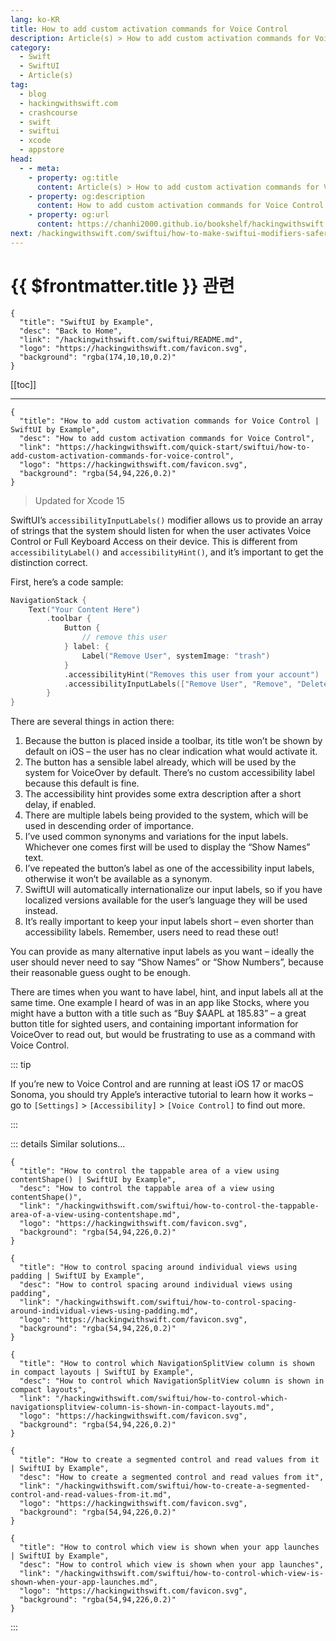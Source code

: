 ```yaml
---
lang: ko-KR
title: How to add custom activation commands for Voice Control
description: Article(s) > How to add custom activation commands for Voice Control
category:
  - Swift
  - SwiftUI
  - Article(s)
tag: 
  - blog
  - hackingwithswift.com
  - crashcourse
  - swift
  - swiftui
  - xcode
  - appstore
head:
  - - meta:
    - property: og:title
      content: Article(s) > How to add custom activation commands for Voice Control
    - property: og:description
      content: How to add custom activation commands for Voice Control
    - property: og:url
      content: https://chanhi2000.github.io/bookshelf/hackingwithswift.com/swiftui/how-to-add-custom-activation-commands-for-voice-control.html
next: /hackingwithswift.com/swiftui/how-to-make-swiftui-modifiers-safer-to-use-with-warn-unqualified-access.md
---
```


# {{ $frontmatter.title }} 관련

```component VPCard
{
  "title": "SwiftUI by Example",
  "desc": "Back to Home",
  "link": "/hackingwithswift.com/swiftui/README.md",
  "logo": "https://hackingwithswift.com/favicon.svg",
  "background": "rgba(174,10,10,0.2)"
}
```

[[toc]]

---

```component VPCard
{
  "title": "How to add custom activation commands for Voice Control | SwiftUI by Example",
  "desc": "How to add custom activation commands for Voice Control",
  "link": "https://hackingwithswift.com/quick-start/swiftui/how-to-add-custom-activation-commands-for-voice-control",
  "logo": "https://hackingwithswift.com/favicon.svg",
  "background": "rgba(54,94,226,0.2)"
}
```

> Updated for Xcode 15

SwiftUI’s `accessibilityInputLabels()` modifier allows us to provide an array of strings that the system should listen for when the user activates Voice Control or Full Keyboard Access on their device. This is different from `accessibilityLabel()` and `accessibilityHint()`, and it’s important to get the distinction correct.

First, here’s a code sample:

```swift
NavigationStack {
    Text("Your Content Here")
        .toolbar {
            Button {
                // remove this user
            } label: {
                Label("Remove User", systemImage: "trash")
            }
            .accessibilityHint("Removes this user from your account")
            .accessibilityInputLabels(["Remove User", "Remove", "Delete User", "Delete"])
        }
}
```

There are several things in action there:

1. Because the button is placed inside a toolbar, its title won’t be shown by default on iOS – the user has no clear indication what would activate it.
2. The button has a sensible label already, which will be used by the system for VoiceOver by default. There’s no custom accessibility label because this default is fine.
3. The accessibility hint provides some extra description after a short delay, if enabled.
4. There are multiple labels being provided to the system, which will be used in descending order of importance.
5. I’ve used common synonyms and variations for the input labels. Whichever one comes first will be used to display the “Show Names” text.
6. I’ve repeated the button’s label as one of the accessibility input labels, otherwise it won’t be available as a synonym.
7. SwiftUI will automatically internationalize our input labels, so if you have localized versions available for the user’s language they will be used instead.
8. It’s really important to keep your input labels short – even shorter than accessibility labels. Remember, users need to read these out!

You can provide as many alternative input labels as you want – ideally the user should never need to say “Show Names” or “Show Numbers”, because their reasonable guess ought to be enough.

There are times when you want to have label, hint, and input labels all at the same time. One example I heard of was in an app like Stocks, where you might have a button with a title such as “Buy $AAPL at 185.83” – a great button title for sighted users, and containing important information for VoiceOver to read out, but would be frustrating to use as a command with Voice Control.

::: tip

If you’re new to Voice Control and are running at least iOS 17 or macOS Sonoma, you should try Apple’s interactive tutorial to learn how it works – go to <FontIcon icon="iconfont icon-select"/>`[Settings]` > `[Accessibility]` > `[Voice Control]` to find out more.

:::

::: details Similar solutions…

```component VPCard
{
  "title": "How to control the tappable area of a view using contentShape() | SwiftUI by Example",
  "desc": "How to control the tappable area of a view using contentShape()",
  "link": "/hackingwithswift.com/swiftui/how-to-control-the-tappable-area-of-a-view-using-contentshape.md",
  "logo": "https://hackingwithswift.com/favicon.svg",
  "background": "rgba(54,94,226,0.2)"
}
```

```component VPCard
{
  "title": "How to control spacing around individual views using padding | SwiftUI by Example",
  "desc": "How to control spacing around individual views using padding",
  "link": "/hackingwithswift.com/swiftui/how-to-control-spacing-around-individual-views-using-padding.md",
  "logo": "https://hackingwithswift.com/favicon.svg",
  "background": "rgba(54,94,226,0.2)"
}
```

```component VPCard
{
  "title": "How to control which NavigationSplitView column is shown in compact layouts | SwiftUI by Example",
  "desc": "How to control which NavigationSplitView column is shown in compact layouts",
  "link": "/hackingwithswift.com/swiftui/how-to-control-which-navigationsplitview-column-is-shown-in-compact-layouts.md",
  "logo": "https://hackingwithswift.com/favicon.svg",
  "background": "rgba(54,94,226,0.2)"
}
```

```component VPCard
{
  "title": "How to create a segmented control and read values from it | SwiftUI by Example",
  "desc": "How to create a segmented control and read values from it",
  "link": "/hackingwithswift.com/swiftui/how-to-create-a-segmented-control-and-read-values-from-it.md",
  "logo": "https://hackingwithswift.com/favicon.svg",
  "background": "rgba(54,94,226,0.2)"
}
```

```component VPCard
{
  "title": "How to control which view is shown when your app launches | SwiftUI by Example",
  "desc": "How to control which view is shown when your app launches",
  "link": "/hackingwithswift.com/swiftui/how-to-control-which-view-is-shown-when-your-app-launches.md",
  "logo": "https://hackingwithswift.com/favicon.svg",
  "background": "rgba(54,94,226,0.2)"
}
```

:::


